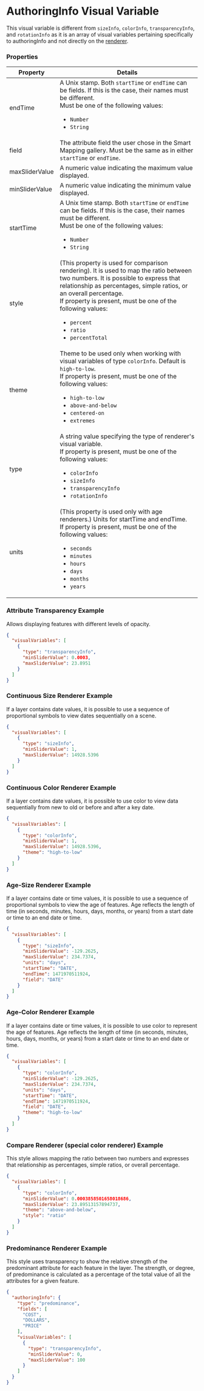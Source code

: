 # AuthoringInfo Visual Variable

This visual variable is different from `sizeInfo`, `colorInfo`, `transparencyInfo`, and `rotationInfo` as it is an array of visual variables pertaining specifically to authoringInfo and not directly on the [renderer](renderer.md).

### Properties

| Property | Details
| --- | ---
| endTime | A Unix stamp. Both `startTime` or `endTime` can be fields. If this is the case, their names must be different.<br>Must be one of the following values:<ul><li>`Number`</li><li>`String`</li></ul>
| field | The attribute field the user chose in the Smart Mapping gallery. Must be the same as in either `startTime` or `endTime`.
| maxSliderValue | A numeric value indicating the maximum value displayed.
| minSliderValue | A numeric value indicating the minimum value displayed.
| startTime | A Unix time stamp. Both `startTime` or `endTime` can be fields. If this is the case, their names must be different.<br>Must be one of the following values:<ul><li>`Number`</li><li>`String`</li></ul>
| style | (This property is used for comparison rendering). It is used to map the ratio between two numbers. It is possible to express that relationship as percentages, simple ratios, or an overall percentage.<br>If property is present, must be one of the following values: <ul><li>`percent`</li><li>`ratio`</li><li>`percentTotal`</li></ul>
| theme | Theme to be used only when working with visual variables of type `colorInfo`. Default is `high-to-low`.<br>If property is present, must be one of the following values: <ul><li>`high-to-low`</li><li>`above-and-below`</li><li>`centered-on`</li><li>`extremes`</li></ul>
| type | A string value specifying the type of renderer's visual variable.<br>If property is present, must be one of the following values: <ul><li>`colorInfo`</li><li>`sizeInfo`</li><li>`transparencyInfo`</li><li>`rotationInfo`</li></ul>
| units | (This property is used only with age renderers.) Units for startTime and endTime.<br>If property is present, must be one of the following values: <ul><li>`seconds`</li><li>`minutes`</li><li>`hours`</li><li>`days`</li><li>`months`</li><li>`years`</li></ul>


### Attribute Transparency Example

Allows displaying features with different levels of opacity.

```json
{
  "visualVariables": [
    {
      "type": "transparencyInfo",
      "minSliderValue": 0.0003,
      "maxSliderValue": 23.8951
    }
  ]
}
```
### Continuous Size Renderer Example

If a layer contains date values, it is possible to use a sequence of proportional symbols to view dates sequentially on a scene.

```json
{
  "visualVariables": [
    {
      "type": "sizeInfo",
      "minSliderValue": 1,
      "maxSliderValue": 14928.5396
    }
  ]
}
```
### Continuous Color Renderer Example

If a layer contains date values, it is possible to use color to view data sequentially from new to old or before and after a key date.

```json
{
  "visualVariables": [
    {
      "type": "colorInfo",
      "minSliderValue": 1,
      "maxSliderValue": 14928.5396,
      "theme": "high-to-low"
    }
  ]
}
```
### Age-Size Renderer Example

If a layer contains date or time values, it is possible to use a sequence of proportional symbols to view the age of features. Age reflects the length of time (in seconds, minutes, hours, days, months, or years) from a start date or time to an end date or time.

```json
{
  "visualVariables": [
    {
      "type": "sizeInfo",
      "minSliderValue": -129.2625,
      "maxSliderValue": 234.7374,
      "units": "days",
      "startTime": "DATE",
      "endTime": 1471970511924,
      "field": "DATE"
    }
  ]
}
```
### Age-Color Renderer Example

If a layer contains date or time values, it is possible to use color to represent the age of features. Age reflects the length of time (in seconds, minutes, hours, days, months, or years) from a start date or time to an end date or time.

```json
{
  "visualVariables": [
    {
      "type": "colorInfo",
      "minSliderValue": -129.2625,
      "maxSliderValue": 234.7374,
      "units": "days",
      "startTime": "DATE",
      "endTime": 1471970511924,
      "field": "DATE",
      "theme": "high-to-low"
    }
  ]
}
```
### Compare Renderer (special color renderer) Example

This style allows mapping the ratio between two numbers and expresses that relationship as percentages, simple ratios, or overall percentage.

```json
{
  "visualVariables": [
    {
      "type": "colorInfo",
      "minSliderValue": 0.0003858501658018686,
      "maxSliderValue": 23.89513157894737,
      "theme": "above-and-below",
      "style": "ratio"
    }
  ]
}
```
### Predominance Renderer Example

This style uses transparency to show the relative strength of the predominant attribute for each feature in the layer. The strength, or degree, of predominance is calculated as a percentage of the total value of all the attributes for a given feature.

```json
{
  "authoringInfo": {
    "type": "predominance",
    "fields": [
      "COST",
      "DOLLARS",
      "PRICE"
    ],
    "visualVariables": [
      {
        "type": "transparencyInfo",
        "minSliderValue": 0,
        "maxSliderValue": 100
      }
    ]
  }
}
```

